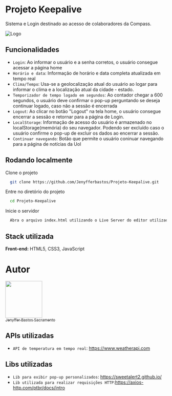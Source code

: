 
# Projeto Keepalive

 Sistema e Login destinado ao acesso de colaboradores da Compass.


![Logo](https://s3-alpha-sig.figma.com/img/0b75/d095/5fa6bf2ea0b7248747c430dccce9b9e6?Expires=1667174400&Signature=KKW0uOsbmvQ509sYrJ4ZoXe4mERak5tD64V~FtJUtzbuBTnYUg81zhmZElJpfNusypzIoyYdI132XpbZb6SzG8uagqWO4ClC4dX-a~KktSrb~VXhtr2-6OI2fAPFVZ9vZhxrABo~I3EDQw2UIsGFTK-1Y7naPPogZFPNuxOmLoRFBzmCvHl9iG8WbAcAEkpNjWxyUzwQw5tQfwmWjCuY4S2oaCcfcqQSDeuxpAmDOKywRF5xWkZmLrGaQpR3MltX3KsyvdJL82sW21yMhK-nNkT12uVUsKoQxZ3Krv~eUXO56LUljuAw4bMH7teqzDDzwHtDKyQLjSondFGOtWOfAA__&Key-Pair-Id=APKAINTVSUGEWH5XD5UA)


## Funcionalidades

- `Login`: Ao informar o usuário e a senha corretos, o usuário consegue acessar a página home
- `Horário e data`: Informação de horário e data completa atualizada em tempo real
- `Clima/Tempo`: Usa-se a geolocalização atual do usuário ao logar para informar o clima e a localização atual da cidade - estado.
- `Temporizador de tempo logado em segundos`: Ao contador chegar a 600 segundos, o usuário deve confirmar o pop-up perguntando se deseja continuar logado, caso não a sessão é encerrada
- `Logout`: Ao clicar no botão "Logout" na tela home, o usuário consegue encerrar a sessão e retornar para a página de Login.
- `LocalStorage`: Informação de acesso do usuário é armazenado no localStorage(memória) do seu navegador. Podendo ser excluído caso o usuário confirme o pop-up de excluir os dados ao encerrar a sessão.
- `Continuar navegando`: Botão que permite o usuário coninuar navegando para a página de notícias da Uol
## Rodando localmente

Clone o projeto

```bash
  git clone https://github.com/Jenyfferbastos/Projeto-Keepalive.git
```

Entre no diretório do projeto

```bash
  cd Projeto-Keepalive
```

Inicie o servidor

```bash
  Abra o arquivo index.html utilizando o Live Server do editor utilizado
```


## Stack utilizada

**Front-end:** HTML5, CSS3, JavaScript

# Autor

[<img src="https://avatars.githubusercontent.com/u/107883696?v=4" width=115><br><sub>Jenyffer Bastos Sacramento</sub>](https://github.com/Jenyfferbastos)

## APIs utilizadas

- `API de temperatura em tempo real`: https://www.weatherapi.com
## Libs utilizadas

- `Lib para exibir pop-up personalizados`: https://sweetalert2.github.io/
- `Lib utilizada para realizar requisições HTTP`:https://axios-http.com/ptbr/docs/intro